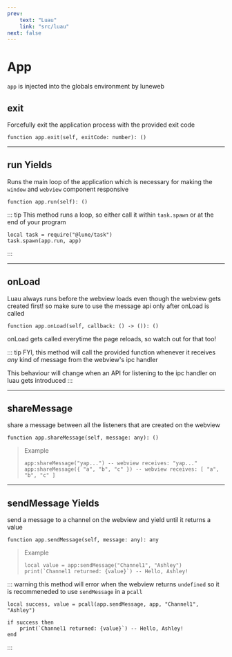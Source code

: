 ```yaml
---
prev:
    text: "Luau"
    link: "src/luau"
next: false
---
```


# App

`app` is injected into the globals environment by luneweb

## exit <Badge text="Method"/>

Forcefully exit the application process with the provided exit code

```luau
function app.exit(self, exitCode: number): ()
```

---

## run <Badge text="Method"/> <Badge type="warning">Yields</Badge>

Runs the main loop of the application which is necessary
for making the `window` and `webview` component responsive

```luau
function app.run(self): ()
```

::: tip
This method runs a loop, so either call it within `task.spawn`
or at the end of your program

```luau
local task = require("@lune/task")
task.spawn(app.run, app)
```

:::

---

## onLoad <Badge text="Method"/>

Luau always runs before the webview loads even though the webview gets created first!
so make sure to use the message api only after onLoad is called

```luau
function app.onLoad(self, callback: () -> ()): ()
```

onLoad gets called everytime the page reloads, so watch out for that too!

::: tip
FYI, this method will call the provided function whenever
it receives *any* kind of message from the webview's ipc handler

This behaviour will change
when an API for listening to the ipc handler on luau gets introduced
:::

---

## shareMessage <Badge text="Method"/>

share a message between all the listeners that are created on the webview

```luau
function app.shareMessage(self, message: any): ()
```

> Example
>
> ```luau
> app:shareMessage("yap...") -- webview receives: "yap..."
> app:shareMessage({ "a", "b", "c" }) -- webview receives: [ "a", "b", "c" ]
> ```

---

## sendMessage <Badge text="Method"/> <Badge type="warning">Yields</Badge>

send a message to a channel on the webview and yield until it returns a value

```luau
function app.sendMessage(self, message: any): any
```

> Example
>
> ```luau
> local value = app:sendMessage("Channel1", "Ashley")
> print(`Channel1 returned: {value}`) -- Hello, Ashley!
> ```

::: warning
this method will error when the webview returns `undefined`
so it is recommeneded to use `sendMessage` in a `pcall`

```luau
local success, value = pcall(app.sendMessage, app, "Channel1", "Ashley")

if success then
    print(`Channel1 returned: {value}`) -- Hello, Ashley!
end
```

:::
